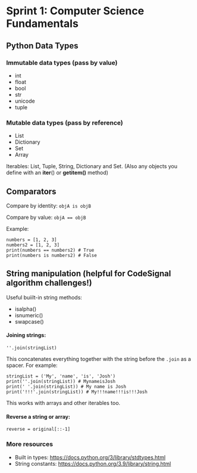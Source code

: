 # Sprint 1: Computer Science Fundamentals

## Python Data Types
### Immutable data types (pass by value)
* int
* float
* bool
* str
* unicode
* tuple

### Mutable data types (pass by reference)
* List
* Dictionary
* Set
* Array

Iterables: List, Tuple, String, Dictionary and Set.
(Also any objects you define with an __iter__() or __getitem()__ method)

## Comparators
Compare by identity: `objA is objB`

Compare by value: `objA == objB`

Example:
```
numbers = [1, 2, 3]
numbers2 = [1, 2, 3]
print(numbers == numbers2) # True
print(numbers is numbers2) # False
```

## String manipulation (helpful for CodeSignal algorithm challenges!)

Useful buiilt-in string methods: 
* isalpha()
* isnumeric()
* swapcase()

#### Joining strings:
```
''.join(stringList)
```
This concatenates everything together with the string before the `.join` as a spacer. For example:
```
stringList = ('My', 'name', 'is', 'Josh')
print(''.join(stringList)) # MynameisJosh
print(' '.join(stringList)) # My name is Josh
print('!!!'.join(stringList)) # My!!!name!!!is!!!Josh

```
This works with arrays and other iterables too.


#### Reverse a string or array: 
```
reverse = original[::-1]
```


### More resources
* Built in types: https://docs.python.org/3/library/stdtypes.html
* String constants: https://docs.python.org/3.9/library/string.html

